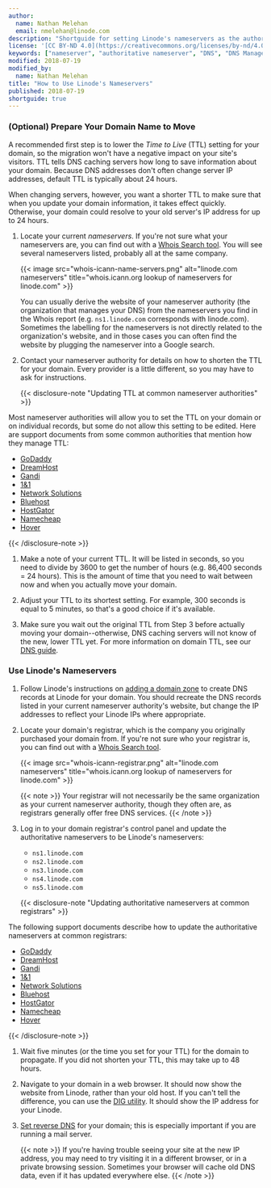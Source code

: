 ```yaml
---
author:
  name: Nathan Melehan
  email: nmelehan@linode.com
description: "Shortguide for setting Linode's nameservers as the authoritative nameservers for a domain"
license: '[CC BY-ND 4.0](https://creativecommons.org/licenses/by-nd/4.0)'
keywords: ["nameserver", "authoritative nameserver", "DNS", "DNS Manager"]
modified: 2018-07-19
modified_by:
  name: Nathan Melehan
title: "How to Use Linode's Nameservers"
published: 2018-07-19
shortguide: true
---
```


### (Optional) Prepare Your Domain Name to Move

A recommended first step is to lower the *Time to Live* (TTL) setting for your domain, so the migration won't have a negative impact on your site's visitors. TTL tells DNS caching servers how long to save information about your domain. Because DNS addresses don't often change server IP addresses, default TTL is typically about 24 hours.

When changing servers, however, you want a shorter TTL to make sure that when you update your domain information, it takes effect quickly. Otherwise, your domain could resolve to your old server's IP address for up to 24 hours.

1.  Locate your current *nameservers*. If you're not sure what your nameservers are, you can find out with a [Whois Search tool](https://whois.icann.org/). You will see several nameservers listed, probably all at the same company.

    {{< image src="whois-icann-name-servers.png" alt="linode.com nameservers" title="whois.icann.org lookup of nameservers for linode.com" >}}

    You can usually derive the website of your nameserver authority (the organization that manages your DNS) from the nameservers you find in the Whois report (e.g. `ns1.linode.com` corresponds with linode.com). Sometimes the labelling for the nameservers is not directly related to the organization's website, and in those cases you can often find the website by plugging the nameserver into a Google search.

1.  Contact your nameserver authority for details on how to shorten the TTL for your domain. Every provider is a little different, so you may have to ask for instructions.

    {{< disclosure-note "Updating TTL at common nameserver authorities" >}}

Most nameserver authorities will allow you to set the TTL on your domain or on individual records, but some do not allow this setting to be edited. Here are support documents from some common authorities that mention how they manage TTL:

-   [GoDaddy](https://www.godaddy.com/help/change-the-ttl-value-for-your-dns-records-20238)
-   [DreamHost](https://help.dreamhost.com/hc/en-us/articles/215840248-DNS-propagation-overview)
-   [Gandi](http://wiki.gandi.net/en/dns/zone/expert)
-   [1&1](https://www.1and1.com/help/domains/general-information-about-dns-settings/time-required-for-dns-changes/)
-   [Network Solutions](http://www.networksolutions.com/support/how-to-manage-advanced-dns-records/)
-   [Bluehost](https://my.bluehost.com/hosting/help/559)
-   [HostGator](https://support.hostgator.com/articles/when-will-my-domain-start-working-propagation#ttl)
-   [Namecheap](https://www.namecheap.com/support/knowledgebase/article.aspx/434/2237/how-do-i-set-up-host-records-for-a-domain)
-   [Hover](https://help.hover.com/hc/en-us/articles/217282457-How-to-Edit-DNS-records-A-AAAA-CNAME-MX-TXT-SRV-)

{{< /disclosure-note >}}

1.  Make a note of your current TTL. It will be listed in seconds, so you need to divide by 3600 to get the number of hours (e.g. 86,400 seconds = 24 hours). This is the amount of time that you need to wait between now and when you actually move your domain.

1.  Adjust your TTL to its shortest setting. For example, 300 seconds is equal to 5 minutes, so that's a good choice if it's available.

1.  Make sure you wait out the original TTL from Step 3 before actually moving your domain--otherwise, DNS caching servers will not know of the new, lower TTL yet. For more information on domain TTL, see our [DNS guide](/docs/networking/dns/dns-manager-overview/#set-the-time-to-live-or-ttl).

### Use Linode's Nameservers

1.  Follow Linode's instructions on [adding a domain zone](/docs/networking/dns/dns-manager-overview/#add-a-domain-zone) to create DNS records at Linode for your domain. You should recreate the DNS records listed in your current nameserver authority's website, but change the IP addresses to reflect your Linode IPs where appropriate.

1.  Locate your domain's registrar, which is the company you originally purchased your domain from. If you're not sure who your registrar is, you can find out with a [Whois Search tool](https://whois.icann.org/).

    {{< image src="whois-icann-registrar.png" alt="linode.com nameservers" title="whois.icann.org lookup of nameservers for linode.com" >}}

    {{< note >}}
Your registrar will not necessarily be the same organization as your current nameserver authority, though they often are, as registrars generally offer free DNS services.
{{< /note >}}

1.  Log in to your domain registrar's control panel and update the authoritative nameservers to be Linode's nameservers:

    *  `ns1.linode.com`
    *  `ns2.linode.com`
    *  `ns3.linode.com`
    *  `ns4.linode.com`
    *  `ns5.linode.com`

    {{< disclosure-note "Updating authoritative nameservers at common registrars" >}}

The following support documents describe how to update the authoritative nameservers at common registrars:

-   [GoDaddy](https://support.hostgator.com/articles/how-to-change-godaddy-name-servers)
-   [DreamHost](https://help.dreamhost.com/hc/en-us/articles/216385417-How-do-I-change-my-nameservers-at-DreamHost-)
-   [Gandi](https://doc.gandi.net/en/dns/change)
-   [1&1](https://www.1and1.com/help/domains/using-your-own-name-servers/using-your-own-name-servers-for-a-domain/)
-   [Network Solutions](http://www.networksolutions.com/support/move-dns-to-a-new-server/)
-   [Bluehost](https://my.bluehost.com/hosting/help/transfer_client_start)
-   [HostGator](https://support.hostgator.com/articles/how-do-i-manage-the-domain-i-bought-from-hostgator)
-   [Namecheap](https://www.namecheap.com/support/knowledgebase/article.aspx/767/10/how-can-i-change-the-nameservers-for-my-domain)
-   [Hover](https://help.hover.com/hc/en-us/articles/217282477-How-to-Change-your-domain-nameservers-DNS-servers-)

{{< /disclosure-note >}}

1.  Wait five minutes (or the time you set for your TTL) for the domain to propagate. If you did not shorten your TTL, this may take up to 48 hours.

1.  Navigate to your domain in a web browser. It should now show the website from Linode, rather than your old host. If you can't tell the difference, you can use the [DIG utility](http://www.kloth.net/services/dig.php). It should show the IP address for your Linode.

1.  [Set reverse DNS](/docs/networking/dns/configure-your-linode-for-reverse-dns/) for your domain; this is especially important if you are running a mail server.

    {{< note >}}
If you're having trouble seeing your site at the new IP address, you may need to try visiting it in a different browser, or in a private browsing session. Sometimes your browser will cache old DNS data, even if it has updated everywhere else.
{{< /note >}}
